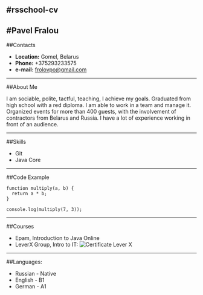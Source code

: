 #rsschool-cv
---

#Pavel Fralou
---

##Contacts
- **Location:** Gomel, Belarus
- **Phone:** +375293233575
- **e-mail:** frolovpo@gmail.com
---

##About Me

I am sociable, polite, tactful, teaching, I achieve my goals. Graduated from high school with a red diploma. I am able to work in a team and manage it. Organized events for more than 400 guests, with the involvement of contractors from Belarus and Russia. I have a lot of experience working in front of an audience.

---

##Skills
- Git
- Java Core
---

##Code Example
```
function multiply(a, b) {
  return a * b;
}

console.log(multiply(7, 3));
```
---

##Courses
- Epam, Introduction to Java Online
- LeverX Group, Intro to IT:
![Certificate Lever X](https://github.com/frolixman/rsschool-cv/blob/gh-pages/Images/Certificate%20Lever%20X.jpg?raw=true)
---

##Languages:
- Russian - Native
- English - B1
- German - A1





